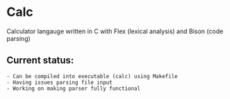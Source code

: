 # Calc

Calculator langauge written in C with Flex (lexical analysis) and Bison (code parsing)

## Current status:
    - Can be compiled into executable (calc) using Makefile
    - Having issues parsing file input
    - Working on making parser fully functional
